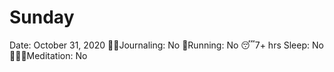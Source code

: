 # Sunday

Date: October 31, 2020
✍🏼Journaling: No
👟Running: No
😴7+ hrs Sleep: No
🧘🏽‍♀️Meditation: No